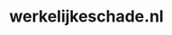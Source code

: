 ---
layout: post
title:  "werkelijkeschade.nl"
internal_url:  "/data/werkelijkeschade.nl.html"
categories: dutchgov
---